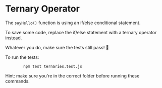 # Ternary Operator

The `sayHello()` function is using an if/else conditional statement.

To save some code, replace the if/else statement with a ternary operator instead.

Whatever you do, make sure the tests still pass! 👮

To run the tests:

            npm test ternaries.test.js

Hint: make sure you're in the correct folder before running these commands.
